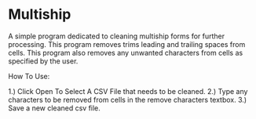 # Multiship

A simple program dedicated to cleaning multiship forms for further processing.
This program removes trims leading and trailing spaces from cells.
This program also removes any unwanted characters from cells as specified by the user.

How To Use:

1.) Click Open To Select A CSV File that needs to be cleaned.
2.) Type any characters to be removed from cells in the remove characters textbox.
3.) Save a new cleaned csv file.
